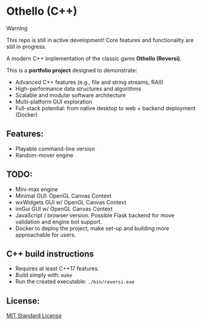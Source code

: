 # Othello (C++)
> [!WARNING]
> This repo is still in active development! 
> Core features and functionality are still in progress. 

A modern C++ implementation of the classic game **Othello (Reversi)**.

This is a **portfolio project** designed to demonstrate:
* Advanced C++ features (e.g., file and string streams, RAII)
* High-performance data structures and algorithms
* Scalable and modular software architecture
* Multi-platform GUI exploration
* Full-stack potential: from native desktop to web + backend deployment (Docker)

## Features:
* Playable command-line version 
* Random-mover engine

## TODO:
* Mini-max engine
* Minimal GUI: OpenGL Canvas Context
* wxWidgets GUI w/ OpenGL Canvas Context
* imGui GUI w/ OpenGL Canvas Context
* JavaScript / browser version. Possible Flask backend for move validation and engine bot support.
* Docker to deploy the project, make set-up and building more approachable for users.

## C++ build instructions
* Requires at least C++17 features. 
* Build simply with: `make`
* Run the created executable: `./bin/reversi.exe`

## License:
[MIT Standard License](LICENSE.txt)

